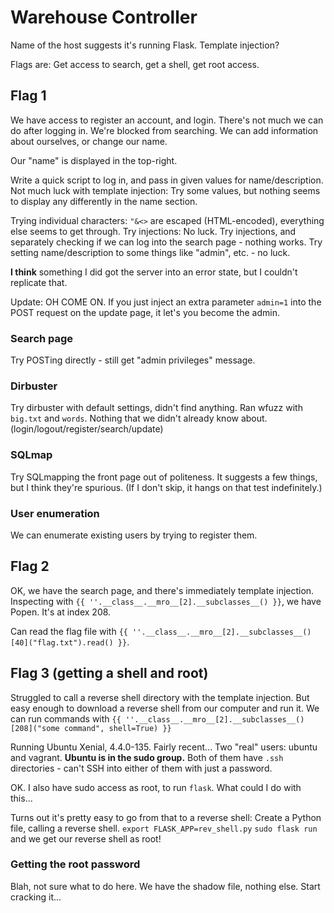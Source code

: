 # Warehouse Controller
Name of the host suggests it's running Flask. Template injection?

Flags are: Get access to search, get a shell, get root access.

## Flag 1
We have access to register an account, and login.
There's not much we can do after logging in. We're blocked from searching. We can add information about ourselves, or change our name.

Our "name" is displayed in the top-right.

Write a quick script to log in, and pass in given values for name/description. 
Not much luck with template injection: Try some values, but nothing seems to display any differently in the name section.

Trying individual characters: `"&<>` are escaped (HTML-encoded), everything else seems to get through.
Try injections: No luck.
Try injections, and separately checking if we can log into the search page - nothing works.
Try setting name/description to some things like "admin", etc. - no luck.

**I think** something I did got the server into an error state, but I couldn't replicate that.


Update:
OH COME ON. If you just inject an extra parameter `admin=1` into the POST request on the update page, it let's you become the admin.

### Search page
Try POSTing directly - still get "admin privileges" message.

### Dirbuster
Try dirbuster with default settings, didn't find anything.
Ran wfuzz with `big.txt` and `words`. Nothing that we didn't already know about. (login/logout/register/search/update)

### SQLmap
Try SQLmapping the front page out of politeness. 
It suggests a few things, but I think they're spurious. (If I don't skip, it hangs on that test indefinitely.)

### User enumeration
We can enumerate existing users by trying to register them.


## Flag 2
OK, we have the search page, and there's immediately template injection.
Inspecting with `{{ ''.__class__.__mro__[2].__subclasses__() }}`, we have Popen. It's at index 208.

Can read the flag file with `{{ ''.__class__.__mro__[2].__subclasses__()[40]("flag.txt").read() }}`.

## Flag 3 (getting a shell and root)
Struggled to call a reverse shell directory with the template injection. But easy enough to download a reverse shell from our computer and run it.
We can run commands with
`{{ ''.__class__.__mro__[2].__subclasses__()[208]("some command", shell=True) }}`

Running Ubuntu Xenial, 4.4.0-135. Fairly recent...
Two "real" users: ubuntu and vagrant. **Ubuntu is in the sudo group.**
Both of them have `.ssh` directories - can't SSH into either of them with just a password.

OK. I also have sudo access as root, to run `flask`. What could I do with this...

Turns out it's pretty easy to go from that to a reverse shell:
Create a Python file, calling a reverse shell.
`export FLASK_APP=rev_shell.py`
`sudo flask run`
and we get our reverse shell as root!

### Getting the root password
Blah, not sure what to do here. We have the shadow file, nothing else.
Start cracking it...
